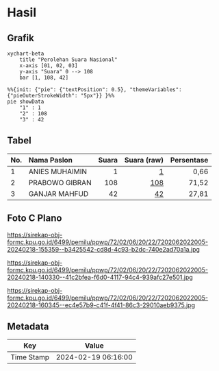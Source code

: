 # Hasil

## Grafik

```mermaid
xychart-beta
    title "Perolehan Suara Nasional"
    x-axis [01, 02, 03]
    y-axis "Suara" 0 --> 108
    bar [1, 108, 42]
```

```mermaid
%%{init: {"pie": {"textPosition": 0.5}, "themeVariables": {"pieOuterStrokeWidth": "5px"}} }%%
pie showData
    "1" : 1
    "2" : 108
    "3" : 42
```

## Tabel

| No. | Nama Paslon    | Suara | Suara (raw) | Persentase |
|:--- |:-------------- | -----:| -----------:| ----------:|
| 1   | ANIES MUHAIMIN | 1     | [1][p-1]    | 0,66       |
| 2   | PRABOWO GIBRAN | 108   | [108][p-2]  | 71,52      |
| 3   | GANJAR MAHFUD  | 42    | [42][p-3]   | 27,81      |


[p-1]: https://github.com/gigit-pemilu/pemilu-2024/blob/main/pilpres/hitung-suara/sub/72-sulawesi-tengah/sub/02-poso/sub/06-pamona-selatan/sub/2022-panjo/sub/005-tps/sub/paslon-1.txt
[p-2]: https://github.com/gigit-pemilu/pemilu-2024/blob/main/pilpres/hitung-suara/sub/72-sulawesi-tengah/sub/02-poso/sub/06-pamona-selatan/sub/2022-panjo/sub/005-tps/sub/paslon-2.txt
[p-3]: https://github.com/gigit-pemilu/pemilu-2024/blob/main/pilpres/hitung-suara/sub/72-sulawesi-tengah/sub/02-poso/sub/06-pamona-selatan/sub/2022-panjo/sub/005-tps/sub/paslon-3.txt

## Foto C Plano

https://sirekap-obj-formc.kpu.go.id/6499/pemilu/ppwp/72/02/06/20/22/7202062022005-20240218-155359--b3425542-cd8d-4c93-b2dc-740e2ad70a1a.jpg

https://sirekap-obj-formc.kpu.go.id/6499/pemilu/ppwp/72/02/06/20/22/7202062022005-20240218-140330--41c2bfea-f6d0-4117-94c4-939afc27e501.jpg

https://sirekap-obj-formc.kpu.go.id/6499/pemilu/ppwp/72/02/06/20/22/7202062022005-20240218-160345--ec4e57b9-c41f-4f41-86c3-29010aeb9375.jpg


## Metadata

| Key        | Value               |
| ---------- | ------------------- |
| Time Stamp | 2024-02-19 06:16:00 |



